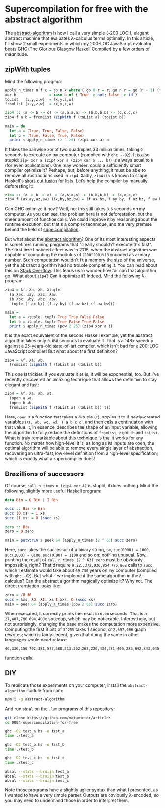# Supercompilation for free with the abstract algorithm

The [abstract-algorithm](https://github.com/MaiaVictor/abstract-algorithm) is how I call a very simple (~200 LOC!), elegant abstract machine that evaluates λ-calculus terms optimally. In this article, I'll show 2 small experiments in which my 200-LOC JavaScript evaluator beats GHC (The Glorious Glasgow Haskell Compiler) by a few orders of magnitude.

## zipWith tuples

Mind the following program:

```haskell
apply_n_times n f x = go n x where { go 0 r = r; go n r = go (n - 1) (f r) }
xor b               = case b of { True -> not; False -> id }
toList   (x,y,z,w)  = [x,y,z,w]
fromList [x,y,z,w]  = (x,y,z,w)

zip4 :: (a -> b -> c) -> (a,a,a,a) -> (b,b,b,b) -> (c,c,c,c)
zip4 f a b = fromList (zipWith f (toList a) (toList b))

main = do
  let a = (True, True, False, False)
  let b = (True, False, True, False)
  print $ apply_n_times (2 ^ 25) (zip4 xor a) b
```

It takes the pairwise xor of two quadruples 33 million times, taking `9` seconds to execute on my computer (compiled with `ghc --O2`). It is also stupid: `zip4 xor a (zip4 xor a (zip4 xor a ... b))` is always equal to `b` (for even applications). One may wonder: could a sufficiently smart compiler optimize it? Perhaps, but, before anything, it must be able to remove all abstractions used in `zip4`. Sadly, `zipWith` is known to scape Haskell's [short-cut fusion](https://wiki.haskell.org/Correctness_of_short_cut_fusion) for lists. Let's help the compiler by manually deforesting it:

```haskell
zip4 :: (a -> b -> c) -> (a,a,a,a) -> (b,b,b,b) -> (c,c,c,c)
zip4 f (ax,ay,az,aw) (bx,by,bz,bw) = (f ax bx, f ay by, f az bz, f aw bw)
```

Can GHC optimize it now? Well, no: this still takes `8.6` seconds on my computer. As you can see, the problem here is not deforestation, but the sheer amount of function calls. We could improve it by reasoning about the runtime execution; but that's a complex technique, and the very premise behind the field of [supercompilation](https://ghc.haskell.org/trac/ghc/wiki/Supercompilation).

But what about the [abstract algorithm](https://github.com/MaiaVictor/abstract-algorithm)? One of its most interesting aspects is sometimes running programs that "clearly shouldn't execute this fast". The first time I noticed effect was in 2015, when the abstract algorithm was capable of computing the modulus of `(200^200)%13` encoded as a unary number. Such computation wouldn't fit a memory the size of the universe, yet the abstract algorithm had no trouble completing it. You can read about this on [Stack Overflow](https://stackoverflow.com/questions/31707614/why-are-%CE%BB-calculus-optimal-evaluators-able-to-compute-big-modular-exponentiation). This leads us to wonder how far can that algorithm go. What about `zip4`? Can it optimize it? Indeed. Mind the following λ-program:

```haskell
zip4 = λf. λa. λb. λtuple.
  (a λax. λay. λaz. λaw.
  (b λbx. λby. λbz. λbw.
   tuple (f ax bx) (f ay by) (f az bz) (f aw bw)))

main =
  let a = λtuple. tuple True True False False
  let b = λtuple. tuple True False True False
  print $ apply_n_times (pow 2 25) (zip4 xor a b)
```

It is the exact equivalent of the second Haskell example, yet the abstract algorithm takes only `0.058` seconds to evaluate it. That is a 148x speedup against a 26-years-old state-of-art compiler, which isn't bad for a 200-LOC JavaScript compiler! But what about the first definition?

```haskell
zip4 = λf. λa. λb.
  fromList (zipWith f (toList a) (toList b))
```

This one is trickier. If you evaluate it as is, it will be exponential, too. But I've recently discovered an amazing technique that allows the definition to stay elegant and fast:

```haskell
zip4 = λf. λa. λb. λt.
  (open a λa.
  (open b λb.
  fromList (zipWith f (toList a) (toList b)) t))
```

Here, `open` is a function that takes a 4-tuple (`T`), applies it to 4 newly-created variables (`λa. λb. λc. λd. T a b c d`), and then calls a continuation with that value. It, in essence, describes the shape of an input variable, allowing the algorithm to fully reduce the definitions of `fromList`, `zipWith` and `toList`. What is truly remarkable about this technique is that it works for any function. No matter how high-level it is, as long as its inputs are open, the optimal algorithm will be able to remove every single layer of abstraction, recovering an ultra-fast, low-level definition from a high-level specification; which is exactly what a supercompiler does!

## Brazillions of successors

Of course, `call_n_times n (zip4 xor A)` is stupid; it does nothing. Mind the following, slightly more useful Haskell program:

```haskell
data Bin = O Bin | I Bin

succ :: Bin -> Bin
succ (O xs) = I xs
succ (I xs) = O (succ xs)

zero :: Bin
zero = O zero

main = putStrLn $ peek 64 (apply_n_times (2 ^ 63) succ zero)
```

Here, `succ` takes the successor of a binary string, so, `suc(0000) = 1000`, `suc(1000) = 0100`, `suc(0100) = 1100` and so on; nothing unusual. Now, printing the result of `call_n_times (2 ^ 63) zero` must be obviously impossible, right? That'd require `9,223,372,036,854,775,808` calls to `succ`, which I estimate would take about `69,730` years on my computer (compiled with `ghc -O2`). But what if we implement the same algorithm in the λ-calculus? Can the abstract algorithm magically optimize it? Why not. The direct translation looks like:


```haskell
zero = /O B0
succ = λxs. λO. λI. xs I λxs. O (succ xs)
main = peek 64 (apply_n_times (pow 2 63) succ zero)
```

When executed, it correctly prints the result in `0.08` seconds. That is a `27,487,790,694,400x` speedup, which may be noticeable. Interestingly, but not surprisingly, changing the base makes the computation more expensive. Computing the first 8 bits of `3^255` takes 1 second, or `2,597,966` graph rewrites; which is fairly decent, given that doing the same in other languages would need at least

```
46,336,150,792,381,577,588,313,262,263,220,434,371,406,283,602,843,045,997,201,608,143,345,357,543,255,478,647,000,589,718,036,536,507,270,555,180,182,966,478,507
```

function calls.

## DIY

To replicate those experiments on your computer, install the `abstract-algorithm` module from npm:

```bash
npm i -g abstract-algorithm
```

And run `absal` on the `.lam` programs of this repository:

```bash
git clone https://github.com/maiavictor/articles
cd 0004-supercompilation-for-free

ghc -O2 test_a.hs -o test_a
time ./test_a

ghc -O2 test_b.hs -o test_b
time ./test_b

ghc -O2 test_c.hs -o test_c
time ./test_c

absal --stats --bruijn test_a
absal --stats --bruijn test_b
absal --stats --bruijn test_c
```

Note those programs have a slightly uglier syntax than what I presented, as I wanted to have a very simple parser. Outputs are obviously λ-encoded, so you may need to understand those in order to interpret them.
